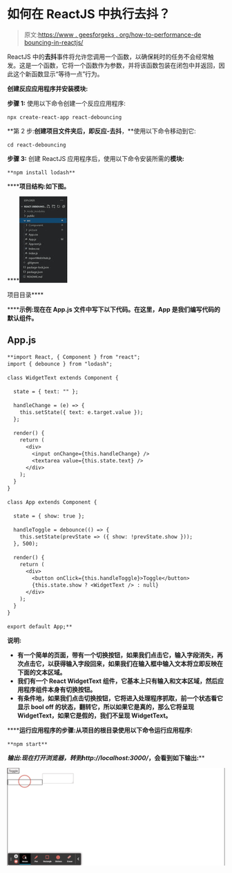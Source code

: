 # 如何在 ReactJS 中执行去抖？

> 原文:[https://www . geesforgeks . org/how-to-performance-de bouncing-in-reactjs/](https://www.geeksforgeeks.org/how-to-perform-debouncing-in-reactjs/)

ReactJS 中的**去抖**事件将允许您调用一个函数，以确保耗时的任务不会经常触发。这是一个函数，它将一个函数作为参数，并将该函数包装在闭包中并返回，因此这个新函数显示“等待一点”行为。

**创建反应应用程序并安装模块:**

**步骤 1:** 使用以下命令创建一个反应应用程序:

```
npx create-react-app react-debouncing    
```

**第 2 步:**创建项目文件夹后，即反应-去抖**，**使用以下命令移动到它:

```
cd react-debouncing
```

**步骤 3:** 创建 ReactJS 应用程序后，使用以下命令安装所需的****模块:****

```
**npm install lodash**
```

******项目结构:**如下图。****

****![](img/f7d700c85d935b2741509bb17a3a76e2.png)

项目目录**** 

******示例:**现在在 **App.js** 文件中写下以下代码。在这里，App 是我们编写代码的默认组件。****

## ****App.js****

```
**import React, { Component } from "react";
import { debounce } from "lodash";

class WidgetText extends Component {

  state = { text: "" };

  handleChange = (e) => {
    this.setState({ text: e.target.value });
  };

  render() {
    return (
      <div>
        <input onChange={this.handleChange} />
        <textarea value={this.state.text} />
      </div>
    );
  }
}

class App extends Component {

  state = { show: true };

  handleToggle = debounce(() => {
    this.setState(prevState => ({ show: !prevState.show }));
  }, 500);

  render() {
    return (
      <div>
        <button onClick={this.handleToggle}>Toggle</button>
        {this.state.show ? <WidgetText /> : null}
      </div>
    );
  }
}

export default App;**
```

******说明:******

*   ****有一个简单的页面，带有一个切换按钮，如果我们点击它，输入字段消失，再次点击它，以获得输入字段回来，如果我们在输入框中输入文本将立即反映在下面的文本区域。****
*   ****我们有一个 React WidgetText 组件，它基本上只有输入和文本区域，然后应用程序组件本身有切换按钮。****
*   ****有条件地，如果我们点击切换按钮，它将进入处理程序抓取，前一个状态看它显示 bool off 的状态，翻转它，所以如果它是真的，那么它将呈现 WidgetText，如果它是假的，我们不呈现 WidgetText。****

******运行应用程序的步骤:**从项目的根目录使用以下命令运行应用程序:****

```
**npm start**
```

******输出:**现在打开浏览器，转到***http://localhost:3000/***，会看到如下输出:****

****![](img/d85c09ce4105f8519f663b99bd22a995.png)****